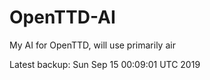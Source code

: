 # OpenTTD-AI
My AI for OpenTTD, will use primarily air

Latest backup: Sun Sep 15 00:09:01 UTC 2019
